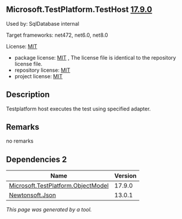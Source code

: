 Microsoft.TestPlatform.TestHost [17.9.0](https://www.nuget.org/packages/Microsoft.TestPlatform.TestHost/17.9.0)
--------------------

Used by: SqlDatabase internal

Target frameworks: net472, net6.0, net8.0

License: [MIT](../../../../licenses/mit) 

- package license: [MIT]() , The license file is identical to the repository license file.
- repository license: [MIT](https://github.com/microsoft/vstest) 
- project license: [MIT](https://github.com/microsoft/vstest) 

Description
-----------
Testplatform host executes the test using specified adapter.

Remarks
-----------
no remarks


Dependencies 2
-----------

|Name|Version|
|----------|:----|
|[Microsoft.TestPlatform.ObjectModel](../../../../packages/nuget.org/microsoft.testplatform.objectmodel/17.9.0)|17.9.0|
|[Newtonsoft.Json](../../../../packages/nuget.org/newtonsoft.json/13.0.1)|13.0.1|

*This page was generated by a tool.*